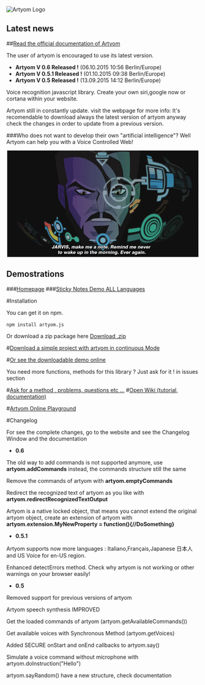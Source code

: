 ![Artyom Logo](https://raw.githubusercontent.com/sdkcarlos/artyom.js/master/src/images/artyomjs-logo.png)

## Latest news
##[Read the official documentation of Artyom](https://sdkcarlos.gitbooks.io/artyom/content/index.html)

The user of artyom is encouraged to use its latest version.

- **Artyom V 0.6 Released !** (06.10.2015 10:56 Berlin/Europe)
- **Artyom V 0.5.1 Released !** (01.10.2015 09:38 Berlin/Europe)
- **Artyom V 0.5 Released !** (13.09.2015 14:12 Berlin/Europe)

Voice recognition javascript library. Create your own siri,google now or cortana within your website.

Artyom still in constantly update.
visit the webpage for more info:
It's recomendable to download always the latest version of artyom anyway check the changes in order to update from a previous version.

###Who does not want to develop their own "artificial intelligence"? Well Artyom can help you with a Voice Controlled Web!

<p align="center">
  <img src="https://raw.githubusercontent.com/sdkcarlos/sdkcarlos.github.io/d46abc3b00c548fec3439282f89a7516b005c178/sites/artyom-resources/images/artyom-ironman.gif" alt="Artyom example use"/>
</p>

## Demostrations
###[Homepage](http://sdkcarlos.github.io/sites/artyom.html)
###[Sticky Notes Demo ALL Languages](https://sdkcarlos.github.io/demo-sites/artyom/artyom_sticky_notes.html)

#Installation
 
You can get it on npm.

```shell
npm install artyom.js
```
Or download a zip package here [Download .zip](https://github.com/sdkcarlos/artyom.js/raw/master/public/artyom-source.zip)

#[Download a simple project with artyom in continuous Mode](https://github.com/sdkcarlos/sdkcarlos.github.io/raw/master/demo-sites/artyom-continuous-demo.zip)


#[Or see the downloadable demo online](https://sdkcarlos.github.io/demo-sites/artyom-demo-continuous.html)

You need more functions, methods for this library ? Just ask for it ! in issues section


#[Ask for a method , problems, questions etc ...](https://github.com/sdkcarlos/artyom.js/issues)
#[Open Wiki (tutorial, documentation)](https://github.com/sdkcarlos/artyom.js/wiki)

#[Artyom Online Playground](https://sdkcarlos.github.io/sites/artyomplayground.html)


#Changelog

For see the complete changes, go to the website and see the Changelog Window and the documentation

- **0.6**

The old way to add commands is not supported anymore, use **artyom.addCommands** instead, the commands structure still the same

Remove the commands of artyom with **artyom.emptyCommands**

Redirect the recognized text of artyom as you like with **artyom.redirectRecognizedTextOutput**

Artyom is a native locked object, that means you cannot extend the original artyom object, create an extension of artyom with **artyom.extension.MyNewProperty = function(){//DoSomething}**

- **0.5.1**

Artyom supports now more languages : Italiano,Français,Japanese 日本人 and US Voice for en-US region.

Enhanced detectErrors method. Check why artyom is not working or other warnings on your browser easily!

- **0.5**

Removed support for previous versions of artyom

Artyom speech synthesis IMPROVED

Get the loaded commands of artyom (artyom.getAvailableCommands())

Get available voices with Synchronous Method (artyom.getVoices)

Added SECURE onStart and onEnd callbacks to artyom.say()

Simulate a voice command without microphone with artyom.doInstruction("Hello")

artyom.sayRandom() have a new structure, check documentation
